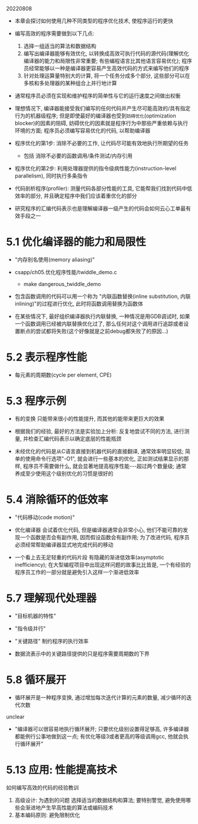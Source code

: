 20220808

+ 本章会探讨如何使用几种不同类型的程序优化技术, 使程序运行的更快

+ 编写高效的程序需要做到以下几点:
    1. 选择一组适当的算法和数据结构
    2. 编写出编译器能够有效优化, 以转换成高效可执行代码的源代码(理解优化编译器的能力和局限性非常重要; 有些编程语言比其他语言容易优化); 程序员经常能够以一种是编译器更容易产生高效代码的方式来编写他们的程序
    3. 针对处理运算量特别大的计算, 将一个任务分成多个部分, 这些部分可以在多核和多处理器的某种组合上并行地计算

+ 通常程序员必须在实现和维护程序的简单性与它的运行速度之间做出权衡

+ 理想情况下, 编译器能接受我们编写的任何代码并产生尽可能高效的/具有指定行为的机器级程序; 但是即使最好的编译器也受到`妨碍优化`(optimization blocker)的因素的阻碍, 妨碍优化的因素就是程序行为中那些严重依赖与执行环境的方面; 程序员必须编写容易优化的代码, 以帮助编译器

+ 程序优化的第1步: 消除不必要的工作, 让代码尽可能有效地执行所期望的任务
    + 包括 消除不必要的函数调用/条件测试/内存引用
+ 程序优化的第2步: 利用处理器提供的指令级病性能力(instruction-level parallelism), 同时执行多条指令

+ 代码剖析程序(profiler): 测量代码各部分性能的工具, 它能帮我们找到代码中低效率的部分, 并且确定程序中我们应该着重优化的部分

+ 研究程序的汇编代码表示也是理解编译器一级产生的代码会如何云心工单最有效手段之一

# 5.1 优化编译器的能力和局限性

+ "内存别名使用(memory aliasing)"

+ csapp/ch05.优化程序性能/twiddle_demo.c
    + make dangerous_twiddle_demo

+ 包含函数调用的代码可以用一个称为 "内联函数替换(inline substitution, 内联inlining)"的过程进行优化, 此时将函数调用替换为函数体

+ 在某些情况下, 最好组织编译器执行内联替换, 一种情况是用GDB调试时, 如果一个函数调用已经被内联替换优化过了, 那么任何对这个调用进行追踪或者设置断点的尝试都将失败(这个好像就是之前debug都失败了的原因...)

# 5.2 表示程序性能

+ 每元素的周期数(cycle per element, CPE)

# 5.3 程序示例

+ 有的变换 只能带来很小的性能提升, 而其他的能带来更巨大的效果

+ 根据我们的经验, 最好的方法是实验加上分析: 反复地尝试不同的方法, 进行测量, 并检查汇编代码表示以确定底层的性能瓶颈

+ 未经优化的代码是从C语言直接到机器代码的直接翻译, 通常效率明显较低; 简单的使用命令行选项"-O1", 就会进行一些基本的优化, 正如测试结果显示的那样, 程序员不需要做什么, 就会显著地提高程序性能---超过两个数量级; 通常 养成至少使用这个级别优化的习惯是很好的

# 5.4 消除循环的低效率

+ "代码移动(code motion)"

+ 优化编译器 会试着优化代码, 但是编译器通常会非常小心, 他们不能可靠的发现一个函数是否会有副作用, 因而假设函数会有副作用; 为了改进代码, 程序员必须经常帮助编译器显式地完成代码的移动

+ 一个看上去无足轻重的代码片段 有隐藏的渐进低效率(asymptotic inefficiency); 在大型编程项目中出现这样问题的故事比比皆是, 一个有经验的程序员工作的一部分就是避免引入这样一个渐进低效率



# 5.7 理解现代处理器

+ "目标机器的特性"

+ "指令级并行"

+ "关键路径" 制约程序的执行效率

+ 数据流表示中的关键路径提供的只是程序需要周期数的下界

# 5.8 循环展开

+ 循环展开是一种程序变换, 通过增加每次迭代计算的元素的数量, 减少循环的迭代次数

unclear

+ "编译器可以很容易地执行循环展开; 只要优化级别设置得足够高, 许多编译器都能例行公事地做到这一点; 有优化等级3或者更高的等级调用gcc, 他就会执行循环展开"



# 5.13 应用: 性能提高技术

如何编写高效的代码的经验教训

1. 高级设计: 为遇到的问题 选择适当的数据结构和算法; 要特别警觉, 避免使用哪些会渐进地产生早高性能的算法或编码技术
2. 基本编码原则: 避免限制优化





